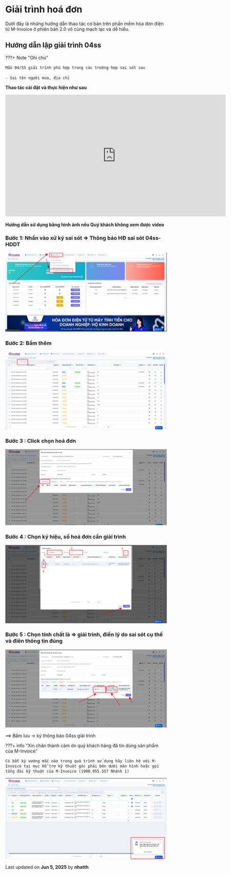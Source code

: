# **Giải trình hoá đơn**

Dưới đây là những hướng dẫn thao tác cơ bản trên phần mềm hóa đơn điện tử M-Invoice ở phiên bản 2.0 vô cùng mạch lạc và dễ hiểu.

## **Hướng dẫn lập giải trình 04ss**

???+ Note "Ghi chú"

    Mẫu 04/SS giải trình phù hợp trong các trường hợp sai sót sau

    - Sai tên người mua, địa chỉ

**Thao tác cài đặt và thực hiện như sau**

<iframe style="width: 43rem; height: 380px" src="https://www.youtube.com/embed/yfkQsHpXuOo?si=QjHg3a_tgiETA1hM" title="YouTube video player" frameborder="0" allow="accelerometer; autoplay; clipboard-write; encrypted-media; gyroscope; picture-in-picture; web-share" referrerpolicy="strict-origin-when-cross-origin" allowfullscreen></iframe>

**Hướng dẫn sử dụng bằng hình ảnh nếu Quý khách không xem được video**

### **Bước 1: Nhấn vào xử ký sai sót => Thông báo HĐ sai sót 04ss-HDDT**

![Hình 1](../assets/images/invoice2/2.0_giai-trinh_1.png)

### **Bước 2: Bấm thêm**

![Hình 2](../assets/images/invoice2/2.0_giai-trinh_2.png)

### **Bước 3 : Click chọn hoá đơn**

![Hình 3](../assets/images/invoice2/2.0_giai-trinh_3.png)

### **Bước 4 : Chọn ký hiệu, số hoá đơn cần giải trình**

![Hình 4](../assets/images/invoice2/2.0_giai-trinh_4.png)

### **Bước 5 : Chọn tính chất là => giải trình, điền lý do sai sót cụ thể và điên thông tin đúng**

![Hình 5](../assets/images/invoice2/2.0_giai-trinh_5.png)

==> Bấm lưu -> ký thông báo 04ss giải trình

???+ info "Xin chân thành cảm ơn quý khách hàng đã tin dùng sản phẩm của M-Invoice"

    Có bất kỳ vướng mắc nào trong quá trình sử dụng hãy liên hệ với M-Invoice tại mục Hỗ trợ kỹ thuật góc phải bên dưới màn hình hoặc gọi tổng đài kỹ thuật của M-Invoice (1900.955.557 Nhánh 1)

![Hình 8](../assets/images/invoice2/hotro.png)




<div class="last-updated">Last updated on <strong>Jun 5, 2025</strong> by <strong>nhatth</strong></div>
